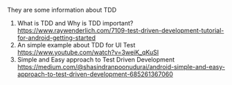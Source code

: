 They are some information about TDD
1. What is TDD and Why is TDD important?
https://www.raywenderlich.com/7109-test-driven-development-tutorial-for-android-getting-started
2. An simple example about TDD for UI Test
https://www.youtube.com/watch?v=3weiK_qKuSI
3. Simple and Easy approach to Test Driven Development
https://medium.com/@shasindranpoonudurai/android-simple-and-easy-approach-to-test-driven-development-685261367060